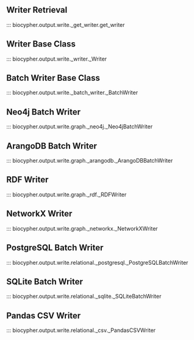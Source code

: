 ## Writer Retrieval
::: biocypher.output.write._get_writer.get_writer

## Writer Base Class
::: biocypher.output.write._writer._Writer

## Batch Writer Base Class
::: biocypher.output.write._batch_writer._BatchWriter

## Neo4j Batch Writer
::: biocypher.output.write.graph._neo4j._Neo4jBatchWriter

## ArangoDB Batch Writer
::: biocypher.output.write.graph._arangodb._ArangoDBBatchWriter

## RDF Writer
::: biocypher.output.write.graph._rdf._RDFWriter

## NetworkX Writer
::: biocypher.output.write.graph._networkx._NetworkXWriter

## PostgreSQL Batch Writer
::: biocypher.output.write.relational._postgresql._PostgreSQLBatchWriter

## SQLite Batch Writer
::: biocypher.output.write.relational._sqlite._SQLiteBatchWriter

## Pandas CSV Writer
::: biocypher.output.write.relational._csv._PandasCSVWriter